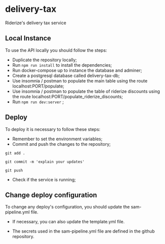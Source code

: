 # delivery-tax

Riderize's delivery tax service

## Local Instance

To use the API locally you should follow the steps:

- Duplicate the repository locally;
- Run ``` npm run install ``` to install the dependencies;
- Run docker-compose up to instance the database and adminer;
- Create a postgresql database called delivery-tax-db;
- Use insomnia / postman to populate the main table using the route localhost:PORT/populate;
- Use insomnia / postman to populate the table of riderize discounts using the route localhost:PORT/populate_riderize_discounts;
- Run ``` npm run dev:server ``` ;

## Deploy

To deploy it is necessary to follow these steps:

- Remember to set the environment variables;
- Commit and push the changes to the repository;

```
git add .
```

```
git commit -m 'explain your updates'
```

```
git push
```

- Check if the service is running;

## Change deploy configuration

To change any deploy's configuration, you should update the sam-pipeline.yml file.
- If necessary, you can also update the template.yml file.

- The secrets used in the sam-pipeline.yml file are defined in the github repository.
